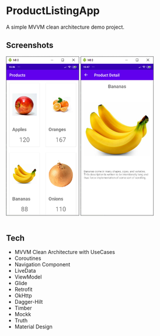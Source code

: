 # ProductListingApp
A simple MVVM clean architecture demo project. 

## Screenshots
<img src="list.PNG" width="200" style="max-width:100%;">   <img src="detail.PNG" width="200" style="max-width:100%;"></br></br>

## Tech
- MVVM Clean Architecture with UseCases
- Coroutines
- Navigation Component
- LiveData
- ViewModel
- Glide
- Retrofit
- OkHttp
- Dagger-Hilt
- Timber
- Mockk
- Truth
- Material Design
